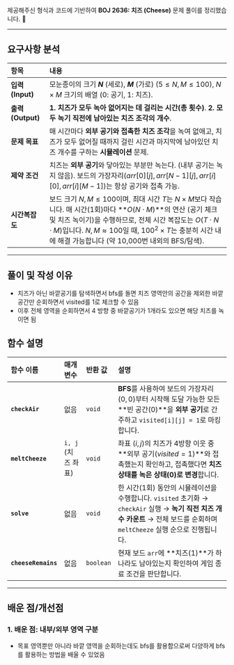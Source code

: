 제공해주신 형식과 코드에 기반하여 **BOJ 2636: 치즈 (Cheese)** 문제 풀이를 정리했습니다. 🧀

***

## 요구사항 분석

| 항목              | 내용                                                                                                                                                                                                                                           |
|:----------------|:---------------------------------------------------------------------------------------------------------------------------------------------------------------------------------------------------------------------------------------------|
| **입력 (Input)**  | 모눈종이의 크기 **$N$** (세로), **$M$** (가로) ($5 \le N, M \le 100$), $N \times M$ 크기의 배열 (0: 공기, 1: 치즈).                                                                                                                                              |
| **출력 (Output)** | **1. 치즈가 모두 녹아 없어지는 데 걸리는 시간(총 횟수)**. **2. 모두 녹기 직전에 남아있는 치즈 조각의 개수**.                                                                                                                                                                       |
| **문제 목표**       | 매 시간마다 **외부 공기와 접촉한 치즈 조각**을 녹여 없애고, 치즈가 모두 없어질 때까지 걸린 시간과 마지막에 남아있던 치즈 개수를 구하는 **시뮬레이션** 문제.                                                                                                                                                |
| **제약 조건**       | 치즈는 **외부 공기**와 닿아있는 부분만 녹는다. (내부 공기는 녹지 않음). 보드의 가장자리($arr[0][j], arr[N-1][j], arr[i][0], arr[i][M-1]$)는 항상 공기와 접촉 가능.                                                                                                                       |
| **시간복잡도**       | 보드 크기 $N, M \le 100$이며, 최대 시간 $T$는 $N \times M$보다 작습니다. 매 시간(1회)마다 **$O(N \cdot M)$**의 연산 (공기 체크 및 치즈 녹이기)을 수행하므로, 전체 시간 복잡도는 $O(T \cdot N \cdot M)$입니다. $N, M \approx 100$일 때, $100^2 \times T$는 충분히 시간 내에 해결 가능합니다 (약 10,000번 내외의 BFS/탐색). |

---

## 풀이 및 작성 이유
- 치즈가 아닌 바깥공기를 탐색하면서 bfs를 돌면 치즈 영역안의 공간을 제외한 바깥공간만 순회하면서 visited를 1로 체크할 수 있음
- 이후 전체 영역을 순회하면서 4 방향 중 바깥공기가 1개라도 있으면 해당 치즈를 녹이면 됨


## 함수 설명

| 함수 이름               | 매개변수           | 반환 값      | 설명                                                                                                                                                          |
|:--------------------|:---------------|:----------|:------------------------------------------------------------------------------------------------------------------------------------------------------------|
| **`checkAir`**      | 없음             | `void`    | **BFS**를 사용하여 보드의 가장자리 $(0, 0)$부터 시작해 도달 가능한 모든 **빈 공간($0$)**을 **외부 공기**로 간주하고 `visited[i][j] = 1`로 마킹합니다.                                                  |
| **`meltCheeze`**    | `i, j` (치즈 좌표) | `void`    | 좌표 $(i, j)$의 치즈가 4방향 이웃 중 **외부 공기($visited=1$)**와 접촉했는지 확인하고, 접촉했다면 **치즈 상태를 녹은 상태($0$)로 변경**합니다.                                                           |
| **`solve`**         | 없음             | `void`    | 한 시간(1회) 동안의 시뮬레이션을 수행합니다. `visited` 초기화 $\rightarrow$ `checkAir` 실행 $\rightarrow$ **녹기 직전 치즈 개수 카운트** $\rightarrow$ 전체 보드를 순회하며 `meltCheeze` 실행 순으로 진행됩니다. |
| **`cheeseRemains`** | 없음             | `boolean` | 현재 보드 `arr`에 **치즈($1$)**가 하나라도 남아있는지 확인하여 게임 종료 조건을 판단합니다.                                                                                                  |

---

## 배운 점/개선점

### 1. 배운 점: 내부/외부 영역 구분

- 목표 영역뿐만 아니라 바깥 영역을 순회하는데도 bfs를 활용함으로써 다양하게 bfs를 활용하는 방법을 배울 수 있었음
